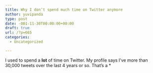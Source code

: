 ```yaml
---
title: Why I don’t spend much time on Twitter anymore
author: yuvipanda
type: post
date: -001-11-30T00:00:00+00:00
draft: true
url: /?p=665
categories:
  - Uncategorized

---
```

I used to spend a **lot** of time on Twitter. My profile says I&#8217;ve more than 30,000 tweets over the last 4 years or so. That&#8217;s a *